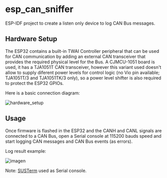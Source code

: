 # esp_can_sniffer
ESP-IDF project to create a listen only device to log CAN Bus messages.

## Hardware Setup

The ESP32 contains a built-in TWAI Controller peripheral that can be used for CAN communication by adding an external CAN transceiver that provides the required physical level for the Bus. A CJMCU-1051 board is used, it has a TJA1051T CAN transceiver, however this variant used doesn't allow to supply diferent power levels for control logic (no Vio pin available; TJA1051T/3 and TJA1051TK/3 only), so a power level shifter is also required to protect the ESP32 GPIOs.

Here is a basic connection diagram:

![hardware_setup](https://github.com/J-Rios/esp_can_sniffer/assets/12136967/dc264c5a-7996-4574-b69e-a5425ca66f88)

## Usage

Once firmware is flashed in the ESP32 and the CANH and CANL signals are connected to a CAN Bus, open a Serial console at 115200 bauds speed and start logging CAN messages and CAN Bus events (as errors).

Log result example:

![imagen](https://github.com/J-Rios/esp_can_sniffer/assets/12136967/5e3b59e7-4123-4fd3-9c45-69f19e0f52b7)

Note: [SUSTerm](https://github.com/J-Rios/SUSTerm) used as Serial console.
